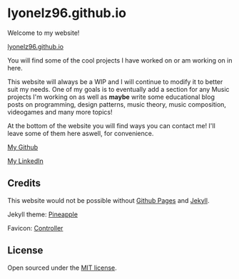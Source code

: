 # lyonelz96.github.io
Welcome to my website! 

[lyonelz96.github.io](https://lyonelz96.github.io)

You will find some of the cool projects I have worked on or am working on in here.

This website will always be a WIP and I will continue to modify it to better suit my needs.
One of my goals is to eventually add a section for any Music projects I'm working on as well as **maybe** write some educational blog posts on programming, design patterns, music theory, music composition, videogames and many more topics!

At the bottom of the website you will find ways you can contact me! I'll leave some of them here aswell, for convenience.

[My Github](https://github.com/lyonelz96)

[My LinkedIn](https://www.linkedin.com/in/lyonelz96/)


## Credits
This website would not be possible without [Github Pages](https://pages.github.com) and [Jekyll](https://jekyllrb.com).

Jekyll theme: [Pineapple](https://github.com/arnolds/pineapple)

Favicon: [Controller](https://www.websiteplanet.com/webtools/favicon-generator/)

## License
Open sourced under the [MIT license](LICENSE.md).
